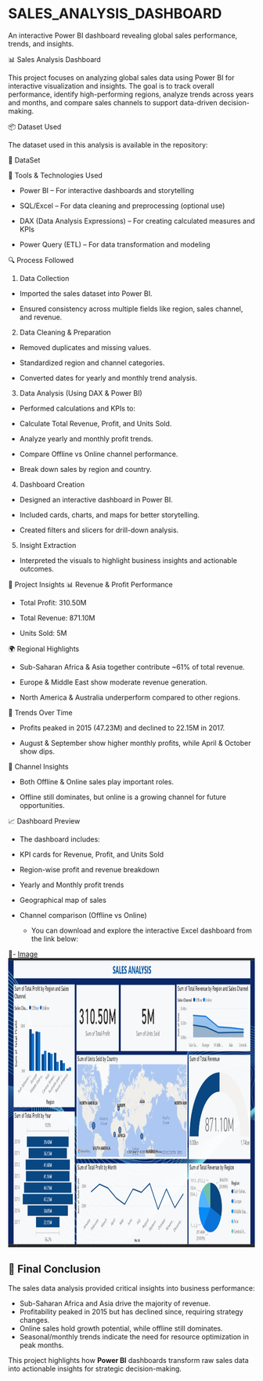 # SALES_ANALYSIS_DASHBOARD
An interactive Power BI dashboard revealing global sales performance, trends, and insights.

📊 Sales Analysis Dashboard

This project focuses on analyzing global sales data using Power BI for interactive visualization and insights. The goal is to track overall performance, identify high-performing regions, analyze trends across years and months, and compare sales channels to support data-driven decision-making.

📦 Dataset Used

The dataset used in this analysis is available in the repository:

📁 DataSet

🧰 Tools & Technologies Used

- Power BI – For interactive dashboards and storytelling

- SQL/Excel – For data cleaning and preprocessing (optional use)

- DAX (Data Analysis Expressions) – For creating calculated measures and KPIs

- Power Query (ETL) – For data transformation and modeling

🔍 Process Followed
1. Data Collection

- Imported the sales dataset into Power BI.

- Ensured consistency across multiple fields like region, sales channel, and revenue.

2. Data Cleaning & Preparation

- Removed duplicates and missing values.

- Standardized region and channel categories.

- Converted dates for yearly and monthly trend analysis.

3. Data Analysis (Using DAX & Power BI)

- Performed calculations and KPIs to:

- Calculate Total Revenue, Profit, and Units Sold.

- Analyze yearly and monthly profit trends.

- Compare Offline vs Online channel performance.

- Break down sales by region and country.

4. Dashboard Creation

- Designed an interactive dashboard in Power BI.

- Included cards, charts, and maps for better storytelling.

- Created filters and slicers for drill-down analysis.

5. Insight Extraction

- Interpreted the visuals to highlight business insights and actionable outcomes.

🧠 Project Insights
📊 Revenue & Profit Performance

- Total Profit: 310.50M

- Total Revenue: 871.10M

- Units Sold: 5M

🌍 Regional Highlights

- Sub-Saharan Africa & Asia together contribute ~61% of total revenue.

- Europe & Middle East show moderate revenue generation.

- North America & Australia underperform compared to other regions.

📅 Trends Over Time

- Profits peaked in 2015 (47.23M) and declined to 22.15M in 2017.

- August & September show higher monthly profits, while April & October show dips.

🛒 Channel Insights

- Both Offline & Online sales play important roles.

- Offline still dominates, but online is a growing channel for future opportunities.

📈 Dashboard Preview

- The dashboard includes:

- KPI cards for Revenue, Profit, and Units Sold

- Region-wise profit and revenue breakdown

- Yearly and Monthly profit trends

- Geographical map of sales

- Channel comparison (Offline vs Online)

  - You can download and explore the interactive Excel dashboard from the link below:

🔗- <a href=https://github.com/Pranjal12-29/SALES_ANALYSIS_DASHBOARD/blob/main/Dashboard.png>Image</a>
<img width="1035" height="589" alt="picture" src="https://github.com/Pranjal12-29/SALES_ANALYSIS_DASHBOARD/blob/main/Dashboard.png" />


## 🧾 Final Conclusion

 The sales data analysis provided critical insights into business performance:

- Sub-Saharan Africa and Asia drive the majority of revenue.
- Profitability peaked in 2015 but has declined since, requiring strategy changes.
- Online sales hold growth potential, while offline still dominates.
- Seasonal/monthly trends indicate the need for resource optimization in peak months.

This project highlights how **Power BI** dashboards transform raw sales data into actionable insights for strategic decision-making.

